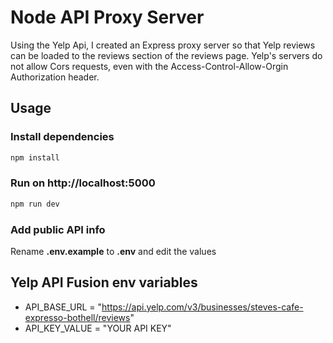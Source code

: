 # Node API Proxy Server

Using the Yelp Api, I created an Express proxy server so that Yelp reviews can be loaded to the reviews section of the reviews page. Yelp's servers do not allow Cors requests, even with the Access-Control-Allow-Orgin Authorization header. 
## Usage

### Install dependencies

```bash
npm install
```

### Run on http://localhost:5000

```bash
npm run dev
```

### Add public API info

Rename **.env.example** to **.env** and edit the values

## Yelp API Fusion env variables

- API_BASE_URL = "https://api.yelp.com/v3/businesses/steves-cafe-expresso-bothell/reviews"
- API_KEY_VALUE = "YOUR API KEY"

